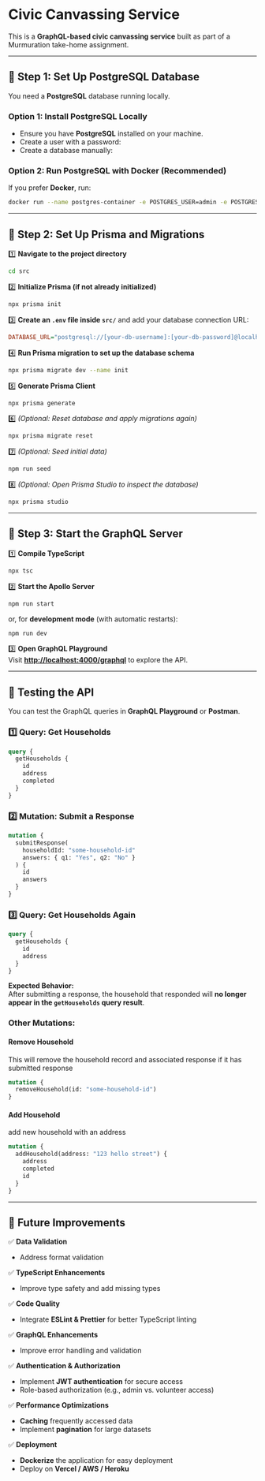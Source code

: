 # **Civic Canvassing Service**

This is a **GraphQL-based civic canvassing service** built as part of a Murmuration take-home assignment.

---

## **📌 Step 1: Set Up PostgreSQL Database**

You need a **PostgreSQL** database running locally.

### **Option 1: Install PostgreSQL Locally**

- Ensure you have **PostgreSQL** installed on your machine.
- Create a user with a password:
- Create a database manually:

### **Option 2: Run PostgreSQL with Docker** (Recommended)

If you prefer **Docker**, run:

```sh
docker run --name postgres-container -e POSTGRES_USER=admin -e POSTGRES_PASSWORD=secret -e POSTGRES_DB=canvassing_db -p 5432:5432 -d postgres
```

---

## **📌 Step 2: Set Up Prisma and Migrations**

1️⃣ **Navigate to the project directory**

```sh
cd src
```

2️⃣ **Initialize Prisma (if not already initialized)**

```sh
npx prisma init
```

3️⃣ **Create an `.env` file inside `src/`** and add your database connection URL:

```ini
DATABASE_URL="postgresql://[your-db-username]:[your-db-password]@localhost:5432/canvassing_db"
```

4️⃣ **Run Prisma migration to set up the database schema**

```sh
npx prisma migrate dev --name init
```

5️⃣ **Generate Prisma Client**

```sh
npx prisma generate
```

6️⃣ _(Optional: Reset database and apply migrations again)_

```sh
npx prisma migrate reset
```

7️⃣ _(Optional: Seed initial data)_

```sh
npm run seed
```

8️⃣ _(Optional: Open Prisma Studio to inspect the database)_

```sh
npx prisma studio
```

---

## **📌 Step 3: Start the GraphQL Server**

1️⃣ **Compile TypeScript**

```sh
npx tsc
```

2️⃣ **Start the Apollo Server**

```sh
npm run start
```

or, for **development mode** (with automatic restarts):

```sh
npm run dev
```

3️⃣ **Open GraphQL Playground**  
Visit **[http://localhost:4000/graphql](http://localhost:4000/graphql)** to explore the API.

---

## **📌 Testing the API**

You can test the GraphQL queries in **GraphQL Playground** or **Postman**.

### **1️⃣ Query: Get Households**

```graphql
query {
  getHouseholds {
    id
    address
    completed
  }
}
```

### **2️⃣ Mutation: Submit a Response**

```graphql
mutation {
  submitResponse(
    householdId: "some-household-id"
    answers: { q1: "Yes", q2: "No" }
  ) {
    id
    answers
  }
}
```

### **3️⃣ Query: Get Households Again**

```graphql
query {
  getHouseholds {
    id
    address
  }
}
```

**Expected Behavior:**  
After submitting a response, the household that responded will **no longer appear in the `getHouseholds` query result**.

### **Other Mutations:**

#### Remove Household

This will remove the household record and associated response if it has submitted response

```graphql
mutation {
  removeHousehold(id: "some-household-id")
}
```

#### Add Household

add new household with an address

```graphql
mutation {
  addHousehold(address: "123 hello street") {
    address
    completed
    id
  }
}
```

---

## **🚀 Future Improvements**

✅ **Data Validation**

- Address format validation

✅ **TypeScript Enhancements**

- Improve type safety and add missing types

✅ **Code Quality**

- Integrate **ESLint & Prettier** for better TypeScript linting

✅ **GraphQL Enhancements**

- Improve error handling and validation

✅ **Authentication & Authorization**

- Implement **JWT authentication** for secure access
- Role-based authorization (e.g., admin vs. volunteer access)

✅ **Performance Optimizations**

- **Caching** frequently accessed data
- Implement **pagination** for large datasets

✅ **Deployment**

- **Dockerize** the application for easy deployment
- Deploy on **Vercel / AWS / Heroku**

